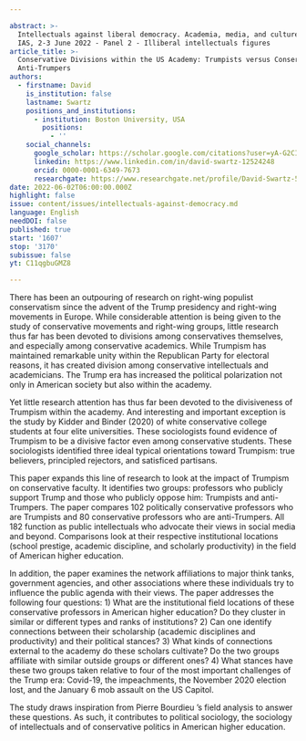 ```yaml
---

abstract: >-
  Intellectuals against liberal democracy. Academia, media, and culture, Paris
  IAS, 2-3 June 2022 - Panel 2 - Illiberal intellectuals figures
article_title: >-
  Conservative Divisions within the US Academy: Trumpists versus Conservative
  Anti-Trumpers
authors:
  - firstname: David
    is_institution: false
    lastname: Swartz
    positions_and_institutions:
      - institution: Boston University, USA
        positions:
          - ''
    social_channels:
      google_scholar: https://scholar.google.com/citations?user=yA-G2CIAAAAJ&hl=en
      linkedin: https://www.linkedin.com/in/david-swartz-12524248
      orcid: 0000-0001-6349-7673
      researchgate: https://www.researchgate.net/profile/David-Swartz-5
date: 2022-06-02T06:00:00.000Z
highlight: false
issue: content/issues/intellectuals-against-democracy.md
language: English
needDOI: false
published: true
start: '1607'
stop: '3170'
subissue: false
yt: C11qgbuGMZ8

---
```



There has been an outpouring of research on right-wing populist conservatism since the advent of the Trump presidency and right-wing movements in Europe. While considerable attention is being given to the study of conservative movements and right-wing groups, little research thus far has been devoted to divisions among conservatives themselves, and especially among conservative academics. While Trumpism has maintained remarkable unity within the Republican Party for electoral reasons, it has created division among conservative intellectuals and academicians. The Trump era has increased the political polarization not only in American society but also within the academy. 

Yet little research attention has thus far been devoted to the divisiveness of Trumpism within the academy. And interesting and important exception is the study by Kidder and Binder (2020) of white conservative college students at four elite universities. These sociologists found evidence of Trumpism to be a divisive factor even among conservative students. These sociologists identified three ideal typical orientations toward Trumpism: true believers, principled rejectors, and satisficed partisans. 

This paper expands this line of research to look at the impact of Trumpism on conservative faculty. It identifies two groups: professors who publicly support Trump and those who publicly oppose him: Trumpists and anti-Trumpers. The paper compares 102 politically conservative professors who are Trumpists and 80 conservative professors who are anti-Trumpers. All 182 function as public intellectuals who advocate their views in social media and beyond. Comparisons look at their respective institutional locations (school prestige, academic discipline, and scholarly productivity) in the field of American higher education. 

In addition, the paper examines the network affiliations to major think tanks, government agencies, and other associations where these individuals try to influence the public agenda with their views. The paper addresses the following four questions: 1) What are the institutional field locations of these conservative professors in American higher education? Do they cluster in similar or different types and ranks of institutions? 2) Can one identify connections between their scholarship (academic disciplines and productivity) and their political stances? 3) What kinds of connections external to the academy do these scholars cultivate? Do the two groups affiliate with similar outside groups or different ones? 4) What stances have these two groups taken relative to four of the most important challenges of the Trump era: Covid-19, the impeachments, the November 2020 election lost, and the January 6 mob assault on the US Capitol. 

The study draws inspiration from Pierre Bourdieu ’s field analysis to answer these questions. As such, it contributes to political sociology, the sociology of intellectuals and of conservative politics in American higher education.

<Youtube yt="C11qgbuGMZ8" caption="Conservative Divisions within the US Academy: Trumpists versus Conservative Anti-Trumpers" start="1607" stop="3170"></Youtube>